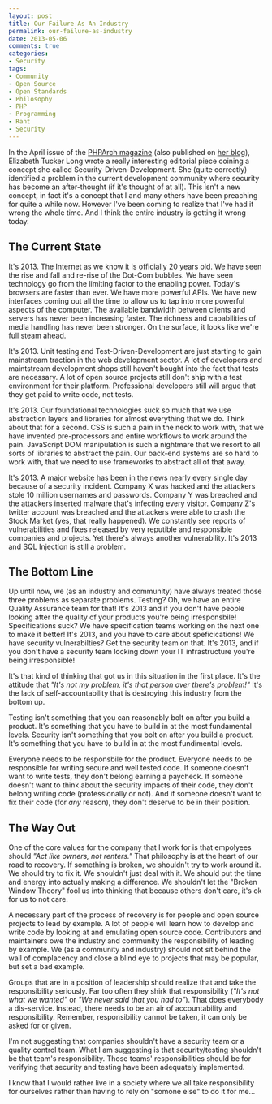 ```yaml
---
layout: post
title: Our Failure As An Industry
permalink: our-failure-as-industry
date: 2013-05-06
comments: true
categories:
- Security
tags:
- Community
- Open Source
- Open Standards
- Philosophy
- PHP
- Programming
- Rant
- Security
---
```



In the April issue of the [PHPArch magazine](http://www.phparch.com/) (also published on [her blog](http://www.alittleofboth.com/2013/05/security-driven-development/)), Elizabeth Tucker Long wrote a really interesting editorial piece coining a concept she called Security-Driven-Development. She (quite correctly) identified a problem in the current development community where security has become an after-thought (if it's thought of at all). This isn't a new concept, in fact it's a concept that I and many others have been preaching for quite a while now. However I've been coming to realize that I've had it wrong the whole time. And I think the entire industry is getting it wrong today.
<!--more-->
## The Current State

It's 2013. The Internet as we know it is officially 20 years old. We have seen the rise and fall and re-rise of the Dot-Com bubbles. We have seen technology go from the limiting factor to the enabling power. Today's browsers are faster than ever. We have more powerful APIs. We have new interfaces coming out all the time to allow us to tap into more powerful aspects of the computer. The available bandwidth between clients and servers has never been increasing faster. The richness and capabilities of media handling has never been stronger. On the surface, it looks like we're full steam ahead.

It's 2013. Unit testing and Test-Driven-Development are just starting to gain mainstream traction in the web development sector. A lot of developers and maintstream development shops still haven't bought into the fact that tests are necessary. A lot of open source projects still don't ship with a test environment for their platform. Professional developers still will argue that they get paid to write code, not tests.

It's 2013. Our foundational technologies suck so much that we use abstraction layers and libraries for almost everything that we do. Think about that for a second. CSS is such a pain in the neck to work with, that we have invented pre-processors and entire workflows to work around the pain. JavaScript DOM manipulation is such a nightmare that we resort to all sorts of libraries to abstract the pain. Our back-end systems are so hard to work with, that we need to use frameworks to abstract all of that away.

It's 2013. A major website has been in the news nearly every single day because of a security incident. Company X was hacked and the attackers stole 10 million usernames and passwords. Company Y was breached and the attackers inserted malware that's infecting every visitor. Company Z's twitter account was breached and the attackers were able to crash the Stock Market (yes, that really happened). We constantly see reports of vulnerabilities and fixes released by very reputible and responsible companies and projects. Yet there's always another vulnerability. It's 2013 and SQL Injection is still a problem.

## The Bottom Line

Up until now, we (as an industry and community) have always treated those three problems as separate problems. Testing? Oh, we have an entire Quality Assurance team for that! It's 2013 and if you don't have people looking after the quality of your products you're being irresponsbile! Specifications suck? We have specification teams working on the next one to make it better! It's 2013, and you have to care about speficications! We have security vulnerabilties? Get the security team on that. It's 2013, and if you don't have a security team locking down your IT infrastructure you're being irresponsible!

It's that kind of thinking that got us in this situation in the first place. It's the attitude that *"It's not my problem, it's that person over there's problem!"* It's the lack of self-accountability that is destroying this industry from the bottom up.

Testing isn't something that you can reasonably bolt on after you build a product. It's something that you have to build in at the most fundamental levels. Security isn't something that you bolt on after you build a product. It's something that you have to build in at the most fundimental levels.

Everyone needs to be responsbile for the product. Everyone needs to be responsible for writing secure and well tested code. If someone doesn't want to write tests, they don't belong earning a paycheck. If someone doesn't want to think about the security impacts of their code, they don't belong writing code (professionally or not). And if someone doesn't want to fix their code (for *any* reason), they don't deserve to be in their position.

## The Way Out

One of the core values for the company that I work for is that empolyees should *"Act like owners, not renters."* That philosophy is at the heart of our road to recovery. If something is broken, we shouldn't try to work around it. We should try to fix it. We shouldn't just deal with it. We should put the time and energy into actually making a difference. We shouldn't let the "Broken Window Theory" fool us into thinking that because others don't care, it's ok for us to not care.

A necessary part of the process of recovery is for people and open source projects to lead by example. A lot of people will learn how to develop and write code by looking at and emulating open source code. Contributors and maintainers owe the industry and community the responsibility of leading by example. We (as a community and industry) should not sit behind the wall of complacency and close a blind eye to projects that may be popular, but set a bad example.

Groups that are in a position of leadership should realize that and take the responsibility seriously. Far too often they shirk that responsibility (*"It's not what we wanted"* or *"We never said that you had to"*). That does everybody a dis-service. Instead, there needs to be an air of accountability and responsibility. Remember, responsibility cannot be taken, it can only be asked for or given.

I'm not suggesting that companies shouldn't have a security team or a quality control team. What I am suggesting is that security/testing shouldn't be that team's responsibility. Those teams' responsibilities should be for verifying that security and testing have been adequately implemented.

I know that I would rather live in a society where we all take responsibility for ourselves rather than having to rely on "somone else" to do it for me...